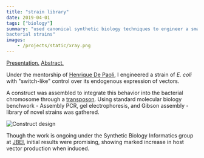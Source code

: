 ```yaml
---
title: "strain library"
date: 2019-04-01
tags: ["biology"]
summary: "used canonical synthetic biology techniques to engineer a small library of
bacterial strains"
images:
    - /projects/static/xray.png
---
```



[Presentation.](/research/static/top_10cc.pdf)
[Abstract.](/research/static/advancing_wet_and_dry_lab_tools.pdf)

Under the mentorship of [Henrique De
Paoli](https://www.linkedin.com/in/henrique-c-de-paoli-9a188111/), I engineered a
strain of _E. coli_ with "switch-like" control over its endogenous expression of
vectors. 

A construct was assembled to integrate this behavior into the bacterial
chromosome through a
[transposon](https://en.wikipedia.org/wiki/Transposable_element).  Using
standard molecular biology benchwork - Assembly PCR, gel electrophoresis, and
Gibson assembly - library of novel strains was gathered.

![Construct design](/projects/static/diva.png)

Though the work is ongoing under the Synthetic Biology Informatics group at
[JBEI](https://www.jbei.org/), initial results were promising, showing marked increase in host vector
production when induced.
